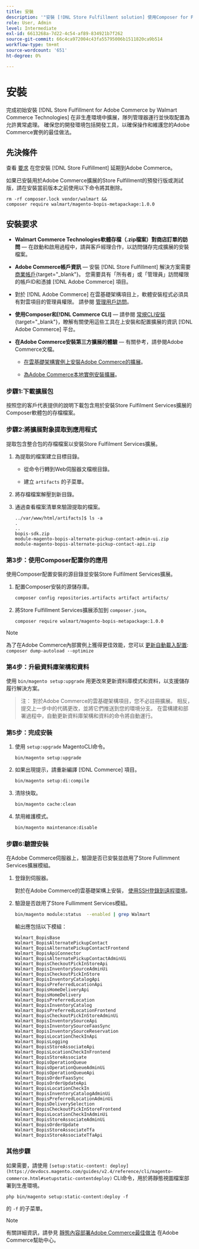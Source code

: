 ```yaml
---
title: 安裝
description: '"安裝 [!DNL Store Fulfillment solution] 使用Composer for PHP的Adobe Commerce店面。」'
role: User, Admin
level: Intermediate
exl-id: 6613268a-7d22-4c54-af89-834921b7f262
source-git-commit: 66c4ca972004c43fa55795006b1511820ca9b514
workflow-type: tm+mt
source-wordcount: '651'
ht-degree: 0%

---
```



# 安裝

完成初始安裝 [!DNL Store Fulfillment for Adobe Commerce by Walmart Commerce Technologies] 在非生產環境中擴展，隊列管理器運行並快取配置為允許異常處理。 確保您的開發環境包括開發工具，以確保操作和維護您的Adobe Commerce實例的最佳做法。

## 先決條件

查看 [要求](solution-requirements.md) 在您安裝 [!DNL Store Fulfillment] 延期到Adobe Commerce。

如果已安裝用於Adobe Commerce擴展的Store Fulfillment的預發行版或測試版，請在安裝當前版本之前使用以下命令將其刪除。

```terminal
rm -rf composer.lock vendor/walmart &&
composer require walmart/magento-bopis-metapackage:1.0.0
```

## 安裝要求

- **Walmart Commerce Technologies軟體存檔（.zip檔案）對商店訂單的訪問** — 在啟動和啟用過程中，請與客戶經理合作，以訪問儲存完成擴展的安裝檔案。

- **Adobe Commerce帳戶資訊** — 安裝 [!DNL Store Fulfillment] 解決方案需要 [商業帳戶](https://docs.magento.com/user-guide/magento/magento-account.html){target=&quot;_blank&quot;}。 您需要具有「所有者」或「管理員」訪問權限的帳戶ID和憑據 [!DNL Adobe Commerce] 項目。

- 對於 [!DNL Adobe Commerce] 在雲基礎架構項目上，軟體安裝程式必須具有對雲項目的管理員權限。 請參閱 [管理用戶訪問](https://devdocs.magento.com/cloud/project/user-admin.html)。

- **使用Composer和[!DNL Commerce CLI]** — 請參閱 [常規CLI安裝](https://devdocs.magento.com/extensions/install/){target=&quot;_blank&quot;}，瞭解有關使用這些工具在上安裝和配置擴展的資訊 [!DNL Adobe Commerce] 平台。

- **在Adobe Commerce安裝第三方擴展的體驗** — 有關參考，請參閱Adobe Commerce文檔。

   - [在雲基礎架構實例上安裝Adobe Commerce的擴展](https://devdocs.magento.com/cloud/howtos/install-components.html#install-an-extension)。

   - [為Adobe Commerce本地實例安裝擴展](https://devdocs.magento.com/extensions/install/)。

### 步驟1:下載擴展包

按照您的客戶代表提供的說明下載包含用於安裝Store Fulfilment Services擴展的Composer軟體包的存檔檔案。

### 步驟2:將擴展對象提取到應用程式

提取包含整合包的存檔檔案以安裝Store Fulfilment Services擴展。

1. 為提取的檔案建立目標目錄。

   - 從命令行轉到Web伺服器文檔根目錄。

   - 建立 `artifacts` 的子菜單。

1. 將存檔檔案解壓到新目錄。

1. 通過查看檔案清單來驗證提取的檔案。

   ```
   ../var/www/html/artifacts]$ ls -a
   .
   ..
   bopis-sdk.zip
   module-magento-bopis-alternate-pickup-contact-admin-ui.zip
   module-magento-bopis-alternate-pickup-contact-api.zip
   ```

### 第3步：使用Composer配置你的應用

使用Composer配置安裝的源目錄並安裝Store Fulfilment Services擴展。

1. 配置Composer安裝的源儲存庫。

   ```bash
   composer config repositories.artifacts artifact artifacts/
   ```

1. 將Store Fulfillment Services擴展添加到 `composer.json`。

   ```bash
   composer require walmart/magento-bopis-metapackage:1.0.0
   ```

>[!NOTE]
>
>為了在Adobe Commerce內部實例上獲得更佳效能，您可以 [更新自動載入配置](https://experienceleague.adobe.com/docs/commerce-operations/performance-best-practices/deployment-flow.html#update-the-autoloader): `composer dump-autoload --optimize`

### 第4步：升級資料庫架構和資料

使用 `bin/magento setup:upgrade` 用更改來更新資料庫模式和資料，以支援儲存履行解決方案。

>注：
>對於Adobe Commerce的雲基礎架構項目，您不必註冊擴展。 相反，提交上一步中的代碼更改，並將它們推送到您的環境分支。 在雲構建和部署過程中，自動更新資料庫架構和資料的命令將自動運行。

### 第5步：完成安裝

1. 使用 `setup:upgrade` MagentoCLI命令。

   ```terminal
   bin/magento setup:upgrade
   ```

1. 如果出現提示，請重新編譯 [!DNL Commerce] 項目。

   ```bash
   bin/magento setup:di:compile
   ```

1. 清除快取。

   ```bash
   bin/magento cache:clean
   ```

1. 禁用維護模式。

   ```bash
   bin/magento maintenance:disable
   ```

### 步驟6:驗證安裝

在Adobe Commerce伺服器上，驗證是否已安裝並啟用了Store Fullimment Services擴展模組。

1. 登錄到伺服器。

   對於在Adobe Commerce的雲基礎架構上安裝， [使用SSH登錄到遠程環境](https://devdocs.magento.com/cloud/env/environments-ssh.html#ssh)。

1. 驗證是否啟用了Store Fullimment Services模組。

   ```bash
   bin/magento module:status  --enabled | grep Walmart
   ```

   輸出應包括以下模組：

   ```
   Walmart_BopisBase
   Walmart_BopisAlternatePickupContact
   Walmart_BopisAlternatePickupContactFrontend
   Walmart_BopisApiConnector
   Walmart_BopisAlternatePickupContactAdminUi
   Walmart_BopisCheckoutPickInStoreApi
   Walmart_BopisInventorySourceAdminUi
   Walmart_BopisCheckoutPickInStore
   Walmart_BopisInventoryCatalogApi
   Walmart_BopisPreferredLocationApi
   Walmart_BopisHomeDeliveryApi
   Walmart_BopisHomeDelivery
   Walmart_BopisPreferredLocation
   Walmart_BopisInventoryCatalog
   Walmart_BopisPreferredLocationFrontend
   Walmart_BopisCheckoutPickInStoreAdminUi
   Walmart_BopisInventorySourceApi
   Walmart_BopisInventorySourceFaasSync
   Walmart_BopisInventorySourceReservation
   Walmart_BopisLocationCheckInApi
   Walmart_BopisLogging
   Walmart_BopisStoreAssociateApi
   Walmart_BopisLocationCheckInFrontend
   Walmart_BopisStoreAssociate
   Walmart_BopisOperationQueue
   Walmart_BopisOperationQueueAdminUi
   Walmart_BopisOperationQueueApi
   Walmart_BopisOrderFaasSync
   Walmart_BopisOrderUpdateApi
   Walmart_BopisLocationCheckIn
   Walmart_BopisInventoryCatalogAdminUi
   Walmart_BopisPreferredLocationAdminUi
   Walmart_BopisDeliverySelection
   Walmart_BopisCheckoutPickInStoreFrontend
   Walmart_BopisLocationCheckInAdminUi
   Walmart_BopisStoreAssociateAdminUi
   Walmart_BopisOrderUpdate
   Walmart_BopisStoreAssociateTfa
   Walmart_BopisStoreAssociateTfaApi
   ```

### 其他步驟

如果需要，請使用 `[setup:static-content: deploy](https://devdocs.magento.com/guides/v2.4/reference/cli/magento-commerce.html#setupstatic-contentdeploy)` CLI命令，用於將靜態視圖檔案部署到生產環境。

```terminal
php bin/magento setup:static-content:deploy -f
```

的 `-f` 的子菜單。

>[!NOTE]
>
>有關詳細資訊，請參見 [靜態內容部署Adobe Commerce最佳做法](https://support.magento.com/hc/en-us/articles/360031624091) 在Adobe Commerce幫助中心。
